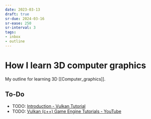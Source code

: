 ```yaml
---
date: 2023-03-13
draft: true
sr-due: 2024-03-16
sr-ease: 250
sr-interval: 3
tags:
- inbox
- outline
---
```


# How I learn 3D computer graphics

My outline for learning 3D [[Computer_graphics]].

## To-Do

- TODO: [Introduction - Vulkan Tutorial](https://vulkan-tutorial.com/)
- TODO: [Vulkan (c++) Game Engine Tutorials - YouTube](https://www.youtube.com/playlist?list=PL8327DO66nu9qYVKLDmdLW_84-yE4auCR)